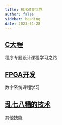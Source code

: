 ```yaml
---
title: 技术改变世界
author: false
sidebar: heading
date: 2023-04-28
---
```




## [C大程](/tech/c/)

程序专题设计课程学习之路

## [FPGA开发](/tech/fpga/)

数字系统课程学习

## [乱七八糟的技术](/tech/others/)

其他技能
